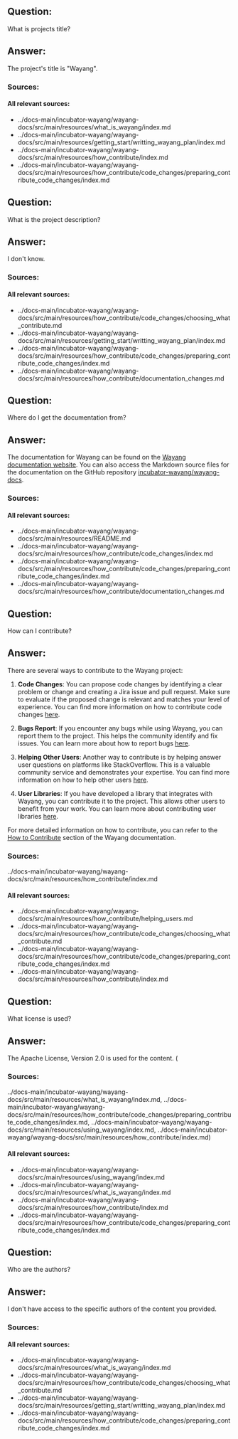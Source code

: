 
## Question:
What is projects title?

## Answer:
The project's title is "Wayang".

### Sources:

  
#### All relevant sources:
+ ../docs-main/incubator-wayang/wayang-docs/src/main/resources/what_is_wayang/index.md
+ ../docs-main/incubator-wayang/wayang-docs/src/main/resources/getting_start/writting_wayang_plan/index.md
+ ../docs-main/incubator-wayang/wayang-docs/src/main/resources/how_contribute/index.md
+ ../docs-main/incubator-wayang/wayang-docs/src/main/resources/how_contribute/code_changes/preparing_contribute_code_changes/index.md

## Question:
What is the project description?

## Answer:
I don't know.

### Sources:

  
#### All relevant sources:
+ ../docs-main/incubator-wayang/wayang-docs/src/main/resources/how_contribute/code_changes/choosing_what_contribute.md
+ ../docs-main/incubator-wayang/wayang-docs/src/main/resources/getting_start/writting_wayang_plan/index.md
+ ../docs-main/incubator-wayang/wayang-docs/src/main/resources/how_contribute/code_changes/preparing_contribute_code_changes/index.md
+ ../docs-main/incubator-wayang/wayang-docs/src/main/resources/how_contribute/documentation_changes.md

## Question:
Where do I get the documentation from?

## Answer:
The documentation for Wayang can be found on the [Wayang documentation website](https://wayang.apache.org/documentation/). You can also access the Markdown source files for the documentation on the GitHub repository [incubator-wayang/wayang-docs](https://github.com/apache/incubator-wayang/tree/main/wayang-docs).

### Sources:

  
#### All relevant sources:
+ ../docs-main/incubator-wayang/wayang-docs/src/main/resources/README.md
+ ../docs-main/incubator-wayang/wayang-docs/src/main/resources/how_contribute/code_changes/index.md
+ ../docs-main/incubator-wayang/wayang-docs/src/main/resources/how_contribute/code_changes/preparing_contribute_code_changes/index.md
+ ../docs-main/incubator-wayang/wayang-docs/src/main/resources/how_contribute/documentation_changes.md

## Question:
How can I contribute?

## Answer:
There are several ways to contribute to the Wayang project:

1. **Code Changes**: You can propose code changes by identifying a clear problem or change and creating a Jira issue and pull request. Make sure to evaluate if the proposed change is relevant and matches your level of experience. You can find more information on how to contribute code changes [here](/how_contribute/code_changes/).

2. **Bugs Report**: If you encounter any bugs while using Wayang, you can report them to the project. This helps the community identify and fix issues. You can learn more about how to report bugs [here](/how_contribute/bugs_report/).

3. **Helping Other Users**: Another way to contribute is by helping answer user questions on platforms like StackOverflow. This is a valuable community service and demonstrates your expertise. You can find more information on how to help other users [here](/how_contribute/helping_users/).

4. **User Libraries**: If you have developed a library that integrates with Wayang, you can contribute it to the project. This allows other users to benefit from your work. You can learn more about contributing user libraries [here](/how_contribute/user_libraries_wayang/).

For more detailed information on how to contribute, you can refer to the [How to Contribute](/how_contribute/) section of the Wayang documentation.



### Sources:
../docs-main/incubator-wayang/wayang-docs/src/main/resources/how_contribute/index.md
  
#### All relevant sources:
+ ../docs-main/incubator-wayang/wayang-docs/src/main/resources/how_contribute/helping_users.md
+ ../docs-main/incubator-wayang/wayang-docs/src/main/resources/how_contribute/code_changes/choosing_what_contribute.md
+ ../docs-main/incubator-wayang/wayang-docs/src/main/resources/how_contribute/code_changes/preparing_contribute_code_changes/index.md
+ ../docs-main/incubator-wayang/wayang-docs/src/main/resources/how_contribute/index.md

## Question:
What license is used?

## Answer:
The Apache License, Version 2.0 is used for the content. (

### Sources:
../docs-main/incubator-wayang/wayang-docs/src/main/resources/what_is_wayang/index.md, ../docs-main/incubator-wayang/wayang-docs/src/main/resources/how_contribute/code_changes/preparing_contribute_code_changes/index.md, ../docs-main/incubator-wayang/wayang-docs/src/main/resources/using_wayang/index.md, ../docs-main/incubator-wayang/wayang-docs/src/main/resources/how_contribute/index.md)
  
#### All relevant sources:
+ ../docs-main/incubator-wayang/wayang-docs/src/main/resources/using_wayang/index.md
+ ../docs-main/incubator-wayang/wayang-docs/src/main/resources/what_is_wayang/index.md
+ ../docs-main/incubator-wayang/wayang-docs/src/main/resources/how_contribute/index.md
+ ../docs-main/incubator-wayang/wayang-docs/src/main/resources/how_contribute/code_changes/preparing_contribute_code_changes/index.md

## Question:
Who are the authors?

## Answer:
I don't have access to the specific authors of the content you provided.

### Sources:

  
#### All relevant sources:
+ ../docs-main/incubator-wayang/wayang-docs/src/main/resources/what_is_wayang/index.md
+ ../docs-main/incubator-wayang/wayang-docs/src/main/resources/how_contribute/code_changes/choosing_what_contribute.md
+ ../docs-main/incubator-wayang/wayang-docs/src/main/resources/getting_start/writting_wayang_plan/index.md
+ ../docs-main/incubator-wayang/wayang-docs/src/main/resources/how_contribute/code_changes/preparing_contribute_code_changes/index.md

